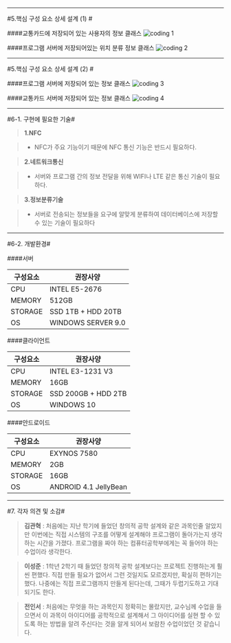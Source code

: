 ___
#5.핵심 구성 요소 상세 설계 (1) #

####교통카드에 저장되어 있는 사용자의 정보 클래스
![coding 1](http://postfiles7.naver.net/20160619_70/friend2281_1466345159156b9GTJ_JPEG/%A4%A1%A4%A1%A4%A1%A4%A1%A4%A1.jpg?type=w2 "Kwan") 

####프로그램 서버에 저장되어있는 위치 분류 정보 클래스
![coding 2](http://postfiles3.naver.net/20160619_178/friend2281_1466345162219MwNpw_JPEG/%A4%A1%A4%A1%A4%A1%A4%A1%A4%A1%A4%A1%A4%A1%A4%A1%A4%A1.jpg?type=w2 "Kwan") 

___
#5.핵심 구성 요소 상세 설계 (2) #

####프로그램 서버에 저장되어 있는 정보 클래스
![coding 3](http://postfiles1.naver.net/20160619_96/friend2281_14663424865986eKae_JPEG/eee.jpg?type=w2 "Kwan") 

####교통카드 서버에 저장되어 있는 정보 클래스
![coding 4](http://postfiles8.naver.net/20160619_55/friend2281_1466342486964f1lAp_JPEG/eee2.jpg?type=w2 "Kwan") 


___
#6-1. 구현에 필요한 기술#

>**1.NFC**

> - NFC가 주요 기능이기 때문에 NFC 통신 기능은 반드시 필요하다.

>**2.네트워크통신**

> - 서버와 프로그램 간의 정보 전달을 위해 WIFI나 LTE 같은 통신 기술이 필요하다.

>**3.정보분류기술**

> - 서버로 전송되는 정보들을 요구에 알맞게 분류하여 데이터베이스에 저장할 수 있는 기술이 필요하다


___
#6-2. 개발환경#

####서버

|구성요소 |권장사양          |
|---------|------------------|
|CPU      |INTEL E5-2676     |
|MEMORY   |512GB             |
|STORAGE  |SSD 1TB + HDD 20TB|
|OS       |WINDOWS SERVER 9.0|

####클라이언트

|구성요소 |권장사양          |
|---------|------------------|
|CPU      |INTEL E3-1231 V3  |
|MEMORY   |16GB             |
|STORAGE  |SSD 200GB + HDD 2TB|
|OS       |WINDOWS 10|

####안드로이드

|구성요소 |권장사양             |
|---------|------------------   |
|CPU      |EXYNOS 7580          |
|MEMORY   |2GB                  |
|STORAGE  |16GB                 |
|OS       |ANDROID 4.1 JellyBean|

___
#7. 각자 의견 및 소감#

>**김관혁** : 처음에는 지난 학기에 들었던 창의적 공학 설계와 같은 과목인줄 알았지만 이번에는 직접 시스템의 구조를 어떻게 설계해야 프로그램이 돌아가는지 생각하는 시간을 가졌다. 프로그램을 짜야 하는 컴퓨터공학부에게는 꼭 들어야 하는 수업이라 생각한다.

>**이성준** : 1학년 2학기 때 들었던 창의적 공학 설계보다는 프로젝트 진행하는게 훨씬 편했다. 직접 만들 필요가 없어서 그런 것일지도 모르겠지만, 확실히 편하기는 했다. 나중에는 직접 프로그램까지 만들게 된다는데, 그때가 두렵기도하고 기대되기도 한다.

>**전인서** : 처음에는 무엇을 하는 과목인지 정확히는 몰랐지만, 교수님께 수업을 들으면서  이 과목이 아이디어를 공학적으로 설계해서 그 아이디어를 실현 할 수 있도록 하는 방법을 알려 주신다는 것을 알게 되어서 보람찬 수업이었던 것 같습니다.  








